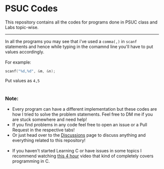 # PSUC Codes

This repository contains all the codes for programs done in PSUC class and Labs topic-wise.

---

In all the programs you may see that i've used a `comma(,)` in `scanf` statements and hence while typing in the comamnd line you'll have to put values accordingly.
<br><br>
For example:

```c
scanf("%d,%d", &m, &n);
```

Put values as `4,5`
<br><br>

### Note:

- Every program can have a different implementation but these codes are how I tried to solve the problem statements. Feel free to DM me if you are stuck somewhere and need help!
- If you find problems in any code feel free to open an issue or a Pull Request in the respective tabs!
- Or just head over to the [Discussions](https://github.com/aghogwarts/PSUC/discussions) page to discuss anything and everything related to this repository!
  <br><br>
- If you haven't started Learning C or have issues in some topics I recommend watching [this 4 hour](https://youtu.be/87SH2Cn0s9A) video that kind of completely covers programming in C.
